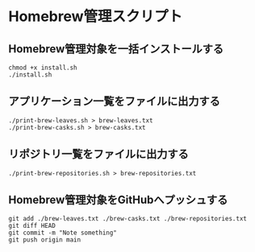 # Homebrew管理スクリプト

## Homebrew管理対象を一括インストールする

```
chmod +x install.sh
./install.sh
```

## アプリケーション一覧をファイルに出力する

```
./print-brew-leaves.sh > brew-leaves.txt
./print-brew-casks.sh > brew-casks.txt
```

## リポジトリ一覧をファイルに出力する

```
./print-brew-repositories.sh > brew-repositories.txt
```

## Homebrew管理対象をGitHubへプッシュする

```
git add ./brew-leaves.txt ./brew-casks.txt ./brew-repositories.txt
git diff HEAD
git commit -m "Note something"
git push origin main
```

